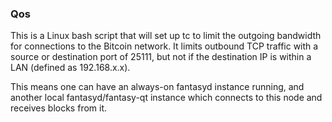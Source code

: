 ### Qos ###

This is a Linux bash script that will set up tc to limit the outgoing bandwidth for connections to the Bitcoin network. It limits outbound TCP traffic with a source or destination port of 25111, but not if the destination IP is within a LAN (defined as 192.168.x.x).

This means one can have an always-on fantasyd instance running, and another local fantasyd/fantasy-qt instance which connects to this node and receives blocks from it.
